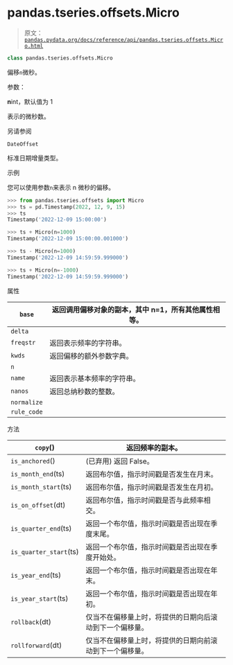 # pandas.tseries.offsets.Micro

> 原文：[`pandas.pydata.org/docs/reference/api/pandas.tseries.offsets.Micro.html`](https://pandas.pydata.org/docs/reference/api/pandas.tseries.offsets.Micro.html)

```py
class pandas.tseries.offsets.Micro
```

偏移`n`微秒。

参数：

**n**int，默认值为 1

表示的微秒数。

另请参阅

`DateOffset`

标准日期增量类型。

示例

您可以使用参数`n`来表示 n 微秒的偏移。

```py
>>> from pandas.tseries.offsets import Micro
>>> ts = pd.Timestamp(2022, 12, 9, 15)
>>> ts
Timestamp('2022-12-09 15:00:00') 
```

```py
>>> ts + Micro(n=1000)
Timestamp('2022-12-09 15:00:00.001000') 
```

```py
>>> ts - Micro(n=1000)
Timestamp('2022-12-09 14:59:59.999000') 
```

```py
>>> ts + Micro(n=-1000)
Timestamp('2022-12-09 14:59:59.999000') 
```

属性

| `base` | 返回调用偏移对象的副本，其中 n=1，所有其他属性相等。 |
| --- | --- |
| `delta` |  |
| `freqstr` | 返回表示频率的字符串。 |
| `kwds` | 返回偏移的额外参数字典。 |
| `n` |  |
| `name` | 返回表示基本频率的字符串。 |
| `nanos` | 返回总纳秒数的整数。 |
| `normalize` |  |
| `rule_code` |  |

方法

| `copy`() | 返回频率的副本。 |
| --- | --- |
| `is_anchored`() | (已弃用) 返回 False。 |
| `is_month_end`(ts) | 返回布尔值，指示时间戳是否发生在月末。 |
| `is_month_start`(ts) | 返回布尔值，指示时间戳是否发生在月初。 |
| `is_on_offset`(dt) | 返回布尔值，指示时间戳是否与此频率相交。 |
| `is_quarter_end`(ts) | 返回一个布尔值，指示时间戳是否出现在季度末尾。 |
| `is_quarter_start`(ts) | 返回一个布尔值，指示时间戳是否出现在季度开始处。 |
| `is_year_end`(ts) | 返回一个布尔值，指示时间戳是否出现在年末。 |
| `is_year_start`(ts) | 返回一个布尔值，指示时间戳是否出现在年初。 |
| `rollback`(dt) | 仅当不在偏移量上时，将提供的日期向后滚动到下一个偏移量。 |
| `rollforward`(dt) | 仅当不在偏移量上时，将提供的日期向前滚动到下一个偏移量。 |
